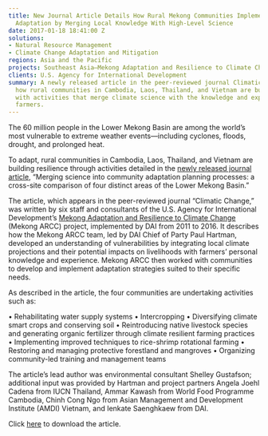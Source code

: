 ```yaml
---
title: New Journal Article Details How Rural Mekong Communities Implement Climate
  Adaptation by Merging Local Knowledge With High-Level Science
date: 2017-01-18 18:41:00 Z
solutions:
- Natural Resource Management
- Climate Change Adaptation and Mitigation
regions: Asia and the Pacific
projects: Southeast Asia—Mekong Adaptation and Resilience to Climate Change (ARCC)
clients: U.S. Agency for International Development
summary: A newly released article in the peer-reviewed journal Climatic Changes details
  how rural communities in Cambodia, Laos, Thailand, and Vietnam are building resilience
  with activities that merge climate science with the knowledge and expertise of local
  farmers.
---
```


The 60 million people in the Lower Mekong Basin are among the world’s most vulnerable to extreme weather events—including cyclones, floods, drought, and prolonged heat. 

To adapt, rural communities in Cambodia, Laos, Thailand, and Vietnam are building resilience through activities detailed in the [newly released journal article](http://www.readcube.com/articles/10.1007/s10584-016-1887-7?author_access_token=Qt6IFcG4ELENFbd_TZCKy_e4RwlQNchNByi7wbcMAY4xqjTOW7gBu8iUMXb2rYkkUpEDFbe-SuyKfjugacG47DY2S62HgisfDMo--KiZQKO4svyXV-C8jDEQzpRhjhfzKwPj856hreCcsRHdZsXf2w%3D%3D), “Merging science into community adaptation planning processes: a cross-site comparison of four distinct areas of the Lower Mekong Basin.”

The article, which appears in the peer-reviewed journal “Climatic Change,” was written by six staff and consultants of the U.S. Agency for International Development’s [Mekong Adaptation and Resilience to Climate Change](https://www.dai.com/our-work/projects/southeast-asia-mekong-adaptation-and-resilience-climate-change-arcc) (Mekong ARCC) project, implemented by DAI from 2011 to 2016. It describes how the Mekong ARCC team, led by DAI Chief of Party Paul Hartman, developed an understanding of vulnerabilities by integrating local climate projections and their potential impacts on livelihoods with farmers’ personal knowledge and experience. Mekong ARCC then worked with communities to develop and implement adaptation strategies suited to their specific needs.

As described in the article, the four communities are undertaking activities such as:

•	Rehabilitating water supply systems
•	Intercropping
•	Diversifying climate smart crops and conserving soil
•	Reintroducing native livestock species and generating organic fertilizer through climate resilient farming practices
•	Implementing improved techniques to rice-shrimp rotational farming
•	Restoring and managing protective forestland and mangroves
•	Organizing community-led training and management teams

The article’s lead author was environmental consultant Shelley Gustafson; additional input was provided by Hartman and project partners Angela Joehl Cadena from IUCN Thailand, Ammar Kawash from World Food Programme Cambodia, Chinh Cong Ngo from Asian Management and Development Institute (AMDI) Vietnam, and Ienkate Saenghkaew from DAI.

Click [here](http://www.readcube.com/articles/10.1007/s10584-016-1887-7?author_access_token=Qt6IFcG4ELENFbd_TZCKy_e4RwlQNchNByi7wbcMAY4xqjTOW7gBu8iUMXb2rYkkUpEDFbe-SuyKfjugacG47DY2S62HgisfDMo--KiZQKO4svyXV-C8jDEQzpRhjhfzKwPj856hreCcsRHdZsXf2w%3D%3D) to download the article.